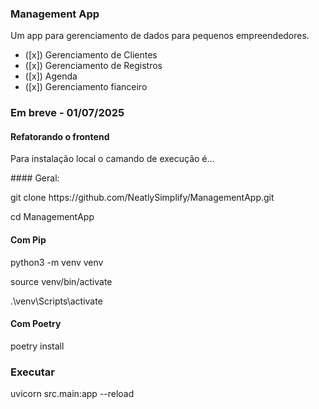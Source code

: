 ### Management App

Um app para gerenciamento de dados para pequenos empreendedores.
- ([x]) Gerenciamento de Clientes
- ([x]) Gerenciamento de Registros
- ([x]) Agenda
- ([x]) Gerenciamento fianceiro

### Em breve - 01/07/2025
#### Refatorando o frontend

<p>Para instalação local o camando de execução é...</p>
#### Geral:
<p>git clone https://github.com/NeatlySimplify/ManagementApp.git </p>
<p>cd ManagementApp </p>

#### Com Pip
<p>python3 -m venv venv</p>
<p>source venv/bin/activate   <!-- Linux/macOS --></p>
<p>.\venv\Scripts\activate     <!-- Windows --> </p>

#### Com Poetry
<p>poetry install <!-- Recomendado --> </p>
<p><!-- Se não tiver instalado recomendo a instalação do Poetry usando Pipx --> </p>

### Executar
<p>uvicorn src.main:app --reload </p>
